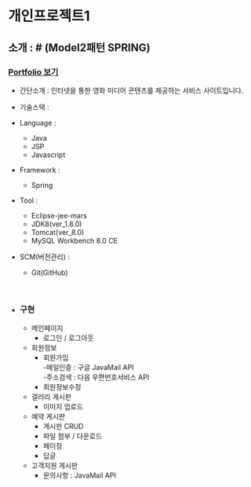 # 개인프로젝트1

## 소개 : # (Model2패턴 SPRING)
### <a href="https://github.com/singhasla/ITwill_myProject/blob/master/Portfolio1.pdf">Portfolio 보기</a>
  
  - 간단소개 : 인터넷을 통한 영화 미디어 콘텐츠를 제공하는 서비스 사이트입니다.

  - 기술스택 :
  + Language : 
    * Java
    * JSP
    * Javascript
    
  + Framework :
    * Spring
    
  + Tool : 
    * Eclipse-jee-mars
    * JDK8(ver_1.8.0)
    * Tomcat(ver_8.0)
    * MySQL Workbench 8.0 CE
  + SCM(버전관리) :
    * Git(GitHub)


<Br>
   
   - ### 구현
      + 메인페이지
         * 로그인 / 로그아웃
      + 회원정보
         * 회원가입<Br>
            -메일인증 : 구글 JavaMail API<Br>
            -주소검색 : 다음 우편번호서비스 API<Br>
         * 회원정보수정
      + 갤러리 게시판
         * 이미지 업로드
      + 예약 게시판
         * 게시판 CRUD
         * 파일 첨부 / 다운로드
         * 페이징
         * 답글
      + 고객지원 게시판
         * 문의사항 : JavaMail API
